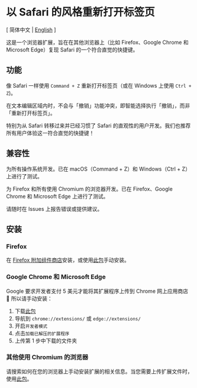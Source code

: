 # 以 Safari 的风格重新打开标签页

\[ 简体中文 | [English](./README.md) \]

这是一个浏览器扩展，旨在在其他浏览器上（比如 Firefox、Google Chrome 和 Microsoft Edge）复现 Safari 的一个符合直觉的快捷键。

## 功能

像 Safari 一样使用 `Command + Z`  重新打开标签页（或在 Windows 上使用 `Ctrl + Z`)。

在文本编辑区域内时，不会与「撤销」功能冲突，即智能选择执行「撤销」，而非「重新打开标签页」。

特别为从 Safari 转移过来并已经习惯了 Safari 的直观性的用户开发。我们也推荐所有用户体验这一符合直觉的快捷键！

## 兼容性

为所有操作系统开发。已在 macOS（Command + Z）和 Windows（Ctrl + Z）上进行了测试。

为 Firefox 和所有使用 Chromium 的浏览器开发。已在 Firefox、Google Chrome 和 Microsoft Edge 上进行了测试。

请随时在 Issues 上报告错误或提供建议。

## 安装

### Firefox

在 [Firefox 附加组件商店](https://addons.mozilla.org/firefox/addon/safari-like-tab-reopener/)安装，或使用[此包](./package%20for%20Firefox)手动安装。

### Google Chrome 和 Microsoft Edge

Google 要求开发者支付 5 美元才能将其扩展程序上传到 Chrome 网上应用商店 🥲 所以请手动安装：

1. 下载[此包](./package%20for%20Chromium)
2. 导航到 `chrome://extensions/` 或 `edge://extensions/`
3. 开启`开发者模式`
4. 点击`加载已解压的扩展程序`
5. 上传第 1 步中下载的文件夹

### 其他使用 Chromium 的浏览器

请搜索如何在您的浏览器上手动安装扩展的相关信息。当您需要上传扩展文件时，使用[此包](./package%20for%20Chromium)。
